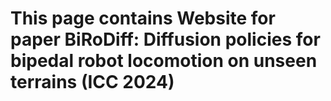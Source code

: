 # This page contains Website for paper BiRoDiff: Diffusion policies for bipedal robot locomotion on unseen terrains (ICC 2024)
